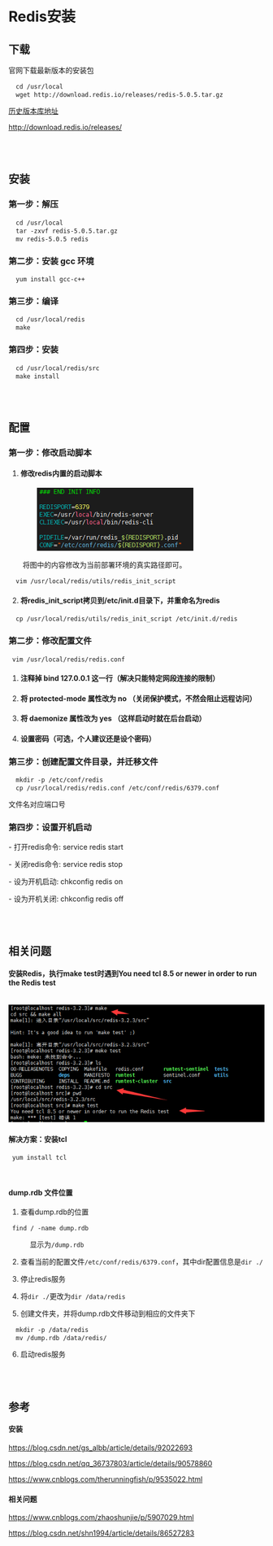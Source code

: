 # Redis安装


## 下载

官网下载最新版本的安装包

```shell
  cd /usr/local
  wget http://download.redis.io/releases/redis-5.0.5.tar.gz
```

[历史版本库地址](http://download.redis.io/releases/)

<http://download.redis.io/releases/>

<!--more-->
<br />
<br />

## 安装

### **第一步**：解压

```shell
  cd /usr/local
  tar -zxvf redis-5.0.5.tar.gz
  mv redis-5.0.5 redis
```

### **第二步**：安装 gcc 环境 

```shell
  yum install gcc-c++
```

### **第三步**：编译

```shell
  cd /usr/local/redis
  make
```

### **第四步**：安装

```shell
  cd /usr/local/redis/src
  make install
```

<br />
<br />

## 配置

### **第一步**：修改启动脚本

1. #### 修改redis内置的启动脚本

  &emsp;&emsp;&emsp;&emsp;![img](/images/redis_install/01.png)

  &emsp;&emsp;将图中的内容修改为当前部署环境的真实路径即可。

```shell
  vim /usr/local/redis/utils/redis_init_script
```


2. #### 将redis_init_script拷贝到/etc/init.d目录下，并重命名为redis

  ```shell
    cp /usr/local/redis/utils/redis_init_script /etc/init.d/redis
  ```

### **第二步**：修改配置文件

```shell
 vim /usr/local/redis/redis.conf
```

1. #### 注释掉 bind 127.0.0.1 这一行（解决只能特定网段连接的限制）

2. #### 将 protected-mode 属性改为 no （关闭保护模式，不然会阻止远程访问）

3. #### 将 daemonize 属性改为 yes （这样启动时就在后台启动）

4. #### 设置密码（可选，个人建议还是设个密码）

### **第三步**：创建配置文件目录，并迁移文件

```shell
  mkdir -p /etc/conf/redis
  cp /usr/local/redis/redis.conf /etc/conf/redis/6379.conf
```
文件名对应端口号

### **第四步**：设置开机启动

\- 打开redis命令: service redis start

\- 关闭redis命令: service redis stop

\- 设为开机启动: chkconfig redis on

\- 设为开机关闭: chkconfig redis off

<br />
<br />

## 相关问题

#### **安装Redis，执行make test时遇到You need tcl 8.5 or newer in order to run the Redis test**

&emsp;&emsp;![img](/images/redis_install/02.png)

#### **解决方案**：安装tcl

```shell
 yum install tcl
```

<br />

#### **dump.rdb 文件位置**

1. 查看dump.rdb的位置

```shell
 find / -name dump.rdb
```

​&emsp;&emsp;&emsp;显示为`/dump.rdb`

2. 查看当前的配置文件`/etc/conf/redis/6379.conf`，其中dir配置信息是`dir ./`

3. 停止redis服务

4. 将`dir ./`更改为`dir /data/redis`

5. 创建文件夹，并将dump.rdb文件移动到相应的文件夹下

```shell
  mkdir -p /data/redis
  mv /dump.rdb /data/redis/
```

6. 启动redis服务

<br />
<br />

## 参考

#### **安装**

<https://blog.csdn.net/gs_albb/article/details/92022693>

<https://blog.csdn.net/qq_36737803/article/details/90578860>

<https://www.cnblogs.com/therunningfish/p/9535022.html>

  

#### **相关问题**

<https://www.cnblogs.com/zhaoshunjie/p/5907029.html>

<https://blog.csdn.net/shn1994/article/details/86527283>

